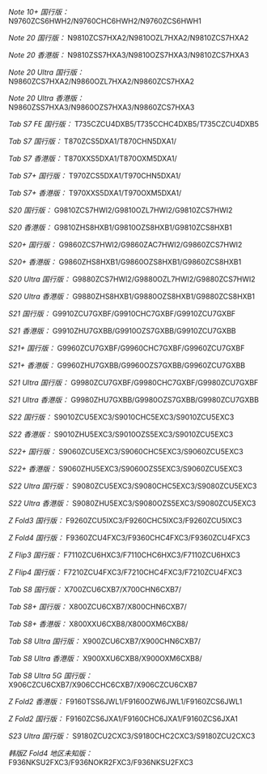 *Note 10+ 国行版：*
N9760ZCS6HWH2/N9760CHC6HWH2/N9760ZCS6HWH1

*Note 20 国行版：*
N9810ZCS7HXA2/N9810OZL7HXA2/N9810ZCS7HXA2

*Note 20 香港版：*
N9810ZSS7HXA3/N9810OZS7HXA3/N9810ZCS7HXA3

*Note 20 Ultra 国行版：*
N9860ZCS7HXA2/N9860OZL7HXA2/N9860ZCS7HXA2

*Note 20 Ultra 香港版：*
N9860ZSS7HXA3/N9860OZS7HXA3/N9860ZCS7HXA3

*Tab S7 FE 国行版：*
T735CZCU4DXB5/T735CCHC4DXB5/T735CZCU4DXB5

*Tab S7 国行版：*
T870ZCS5DXA1/T870CHN5DXA1/

*Tab S7 香港版：*
T870XXS5DXA1/T870OXM5DXA1/

*Tab S7+ 国行版：*
T970ZCS5DXA1/T970CHN5DXA1/

*Tab S7+ 香港版：*
T970XXS5DXA1/T970OXM5DXA1/

*S20 国行版：*
G9810ZCS7HWI2/G9810OZL7HWI2/G9810ZCS7HWI2

*S20 香港版：*
G9810ZHS8HXB1/G9810OZS8HXB1/G9810ZCS8HXB1

*S20+ 国行版：*
G9860ZCS7HWI2/G9860ZAC7HWI2/G9860ZCS7HWI2

*S20+ 香港版：*
G9860ZHS8HXB1/G9860OZS8HXB1/G9860ZCS8HXB1

*S20 Ultra 国行版：*
G9880ZCS7HWI2/G9880OZL7HWI2/G9880ZCS7HWI2

*S20 Ultra 香港版：*
G9880ZHS8HXB1/G9880OZS8HXB1/G9880ZCS8HXB1

*S21 国行版：*
G9910ZCU7GXBF/G9910CHC7GXBF/G9910ZCU7GXBF

*S21 香港版：*
G9910ZHU7GXBB/G9910OZS7GXBB/G9910ZCU7GXBB

*S21+ 国行版：*
G9960ZCU7GXBF/G9960CHC7GXBF/G9960ZCU7GXBF

*S21+ 香港版：*
G9960ZHU7GXBB/G9960OZS7GXBB/G9960ZCU7GXBB

*S21 Ultra 国行版：*
G9980ZCU7GXBF/G9980CHC7GXBF/G9980ZCU7GXBF

*S21 Ultra 香港版：*
G9980ZHU7GXBB/G9980OZS7GXBB/G9980ZCU7GXBB

*S22 国行版：*
S9010ZCU5EXC3/S9010CHC5EXC3/S9010ZCU5EXC3

*S22 香港版：*
S9010ZHU5EXC3/S9010OZS5EXC3/S9010ZCU5EXC3

*S22+ 国行版：*
S9060ZCU5EXC3/S9060CHC5EXC3/S9060ZCU5EXC3

*S22+ 香港版：*
S9060ZHU5EXC3/S9060OZS5EXC3/S9060ZCU5EXC3

*S22 Ultra 国行版：*
S9080ZCU5EXC3/S9080CHC5EXC3/S9080ZCU5EXC3

*S22 Ultra 香港版：*
S9080ZHU5EXC3/S9080OZS5EXC3/S9080ZCU5EXC3

*Z Fold3 国行版：*
F9260ZCU5IXC3/F9260CHC5IXC3/F9260ZCU5IXC3

*Z Fold4 国行版：*
F9360ZCU4FXC3/F9360CHC4FXC3/F9360ZCU4FXC3

*Z Flip3 国行版：*
F7110ZCU6HXC3/F7110CHC6HXC3/F7110ZCU6HXC3

*Z Flip4 国行版：*
F7210ZCU4FXC3/F7210CHC4FXC3/F7210ZCU4FXC3

*Tab S8 国行版：*
X700ZCU6CXB7/X700CHN6CXB7/

*Tab S8+ 国行版：*
X800ZCU6CXB7/X800CHN6CXB7/

*Tab S8+ 香港版：*
X800XXU6CXB8/X800OXM6CXB8/

*Tab S8 Ultra 国行版：*
X900ZCU6CXB7/X900CHN6CXB7/

*Tab S8 Ultra 香港版：*
X900XXU6CXB8/X900OXM6CXB8/

*Tab S8 Ultra 5G 国行版：*
X906CZCU6CXB7/X906CCHC6CXB7/X906CZCU6CXB7

*Z Fold2 香港版：*
F9160TSS6JWL1/F9160OZW6JWL1/F9160ZCS6JWL1

*Z Fold2 国行版：*
F9160ZCS6JXA1/F9160CHC6JXA1/F9160ZCS6JXA1

*S23 Ultra 国行版：*
S9180ZCU2CXC3/S9180CHC2CXC3/S9180ZCU2CXC3

*韩版Z Fold4 地区未知版：*
F936NKSU2FXC3/F936NOKR2FXC3/F936NKSU2FXC3

